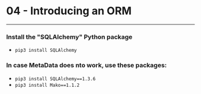 # 04 - Introducing an ORM

---

### Install the "SQLAlchemy" Python package
- `pip3 install SQLAlchemy`

### In case MetaData does nto work, use these packages:
- `pip3 install SQLAlchemy==1.3.6`
- `pip3 install Mako==1.1.2`
